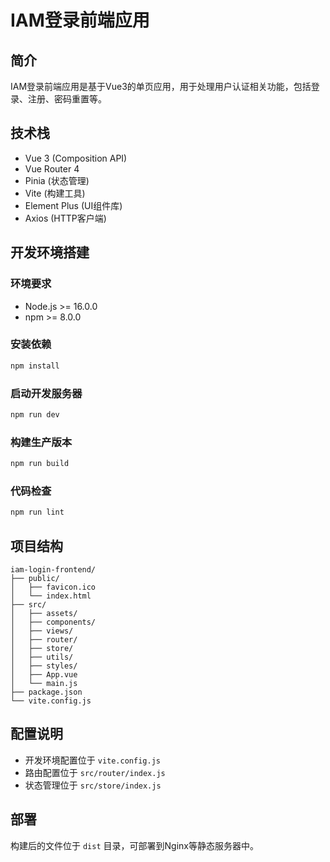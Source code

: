 # IAM登录前端应用

## 简介
IAM登录前端应用是基于Vue3的单页应用，用于处理用户认证相关功能，包括登录、注册、密码重置等。

## 技术栈
- Vue 3 (Composition API)
- Vue Router 4
- Pinia (状态管理)
- Vite (构建工具)
- Element Plus (UI组件库)
- Axios (HTTP客户端)

## 开发环境搭建

### 环境要求
- Node.js >= 16.0.0
- npm >= 8.0.0

### 安装依赖
```bash
npm install
```

### 启动开发服务器
```bash
npm run dev
```

### 构建生产版本
```bash
npm run build
```

### 代码检查
```bash
npm run lint
```

## 项目结构
```
iam-login-frontend/
├── public/
│   ├── favicon.ico
│   └── index.html
├── src/
│   ├── assets/
│   ├── components/
│   ├── views/
│   ├── router/
│   ├── store/
│   ├── utils/
│   ├── styles/
│   ├── App.vue
│   └── main.js
├── package.json
└── vite.config.js
```

## 配置说明
- 开发环境配置位于 `vite.config.js`
- 路由配置位于 `src/router/index.js`
- 状态管理位于 `src/store/index.js`

## 部署
构建后的文件位于 `dist` 目录，可部署到Nginx等静态服务器中。